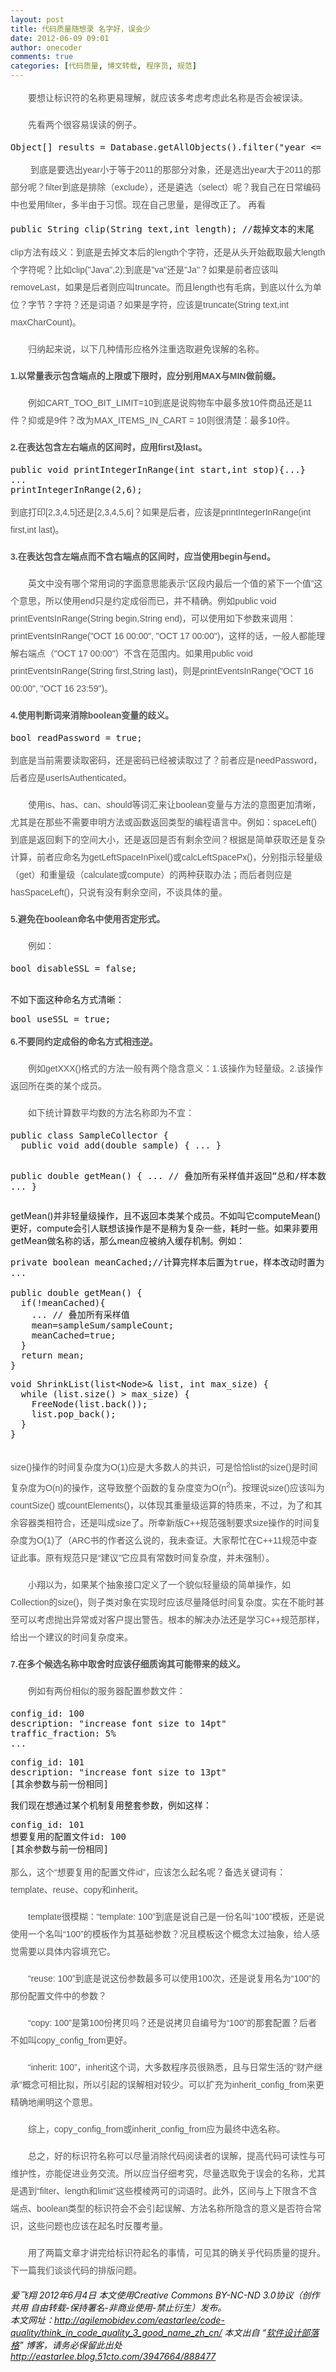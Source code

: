 ```yaml
---
layout: post
title: 代码质量随想录 名字好，误会少
date: 2012-06-09 09:01
author: onecoder
comments: true
categories: [代码质量, 博文转载, 程序员, 规范]
---
```

<p 0px="" arial="" style="margin: 0px; padding: 0px 0px 15px; color: rgb(85, 85, 85); line-height: 28px; font-family: 宋体, &quot;Arial Narrow&quot;, arial, serif; font-size: 14px;">
	　　要想让标识符的名称更易理解，就应该多考虑考虑此名称是否会被误读。</p>
<span style="color: rgb(85, 85, 85); line-height: 28px; font-family: 宋体, &quot;Arial Narrow&quot;, arial, serif; font-size: 14px;">　　先看两个很容易误读的例子。</span>&nbsp;
<pre class="brush:java;first-line:1;pad-line-numbers:true;highlight:null;collapse:false;">
Object[] results = Database.getAllObjects().filter(&quot;year &lt;= 2011&quot;); 
</pre>
<div>
	&nbsp;　　<span style="color: rgb(85, 85, 85); line-height: 28px; font-family: 宋体, &quot;Arial Narrow&quot;, arial, serif; font-size: 14px;">到底是要选出year小于等于2011的那部分对象，还是选出year大于2011的那部分呢？filter到底是排除（exclude），还是遴选（select）呢？我自己在日常编码中也爱用filter，多半由于习惯。现在自己思量，是得改正了。 再看</span></div>
<div>
	<pre class="brush:java;first-line:1;pad-line-numbers:true;highlight:null;collapse:false;">
public String clip(String text,int length); //裁掉文本的末尾&nbsp;</pre>
</div>
<p style="margin: 0px; padding: 0px 0px 15px; color: rgb(85, 85, 85); line-height: 28px; font-family: 宋体, &quot;Arial Narrow&quot;, arial, serif; font-size: 14px;">
	clip方法有歧义：到底是去掉文本后的length个字符，还是从头开始截取最大length个字符呢？比如clip(&quot;Java&quot;,2);到底是&quot;va&quot;还是&quot;Ja&quot;？如果是前者应该叫removeLast，如果是后者则应叫truncate。而且length也有毛病，到底以什么为单位？字节？字符？还是词语？如果是字符，应该是truncate(String text,int maxCharCount)。</p>
<p style="margin: 0px; padding: 0px 0px 15px; color: rgb(85, 85, 85); line-height: 28px; font-family: 宋体, &quot;Arial Narrow&quot;, arial, serif; font-size: 14px;">
	　　归纳起来说，以下几种情形应格外注重选取避免误解的名称。</p>
<p style="margin: 0px; padding: 0px 0px 15px; color: rgb(85, 85, 85); line-height: 28px; font-family: 宋体, &quot;Arial Narrow&quot;, arial, serif; font-size: 14px;">
	<strong style="margin: 0px; padding: 0px;">1.以常量表示包含端点的上限或下限时，应分别用MAX与MIN做前缀。</strong></p>
<p style="margin: 0px; padding: 0px 0px 15px; color: rgb(85, 85, 85); line-height: 28px; font-family: 宋体, &quot;Arial Narrow&quot;, arial, serif; font-size: 14px;">
	　　例如CART_TOO_BIT_LIMIT=10到底是说购物车中最多放10件商品还是11件？抑或是9件？改为MAX_ITEMS_IN_CART = 10则很清楚：最多10件。</p>
<strong style="margin: 0px; padding: 0px; color: rgb(85, 85, 85); line-height: 28px; font-family: 宋体, &quot;Arial Narrow&quot;, arial, serif; font-size: 14px;">2.在表达包含左右端点的区间时，应用first及last。</strong><br />
<pre class="brush:java;first-line:1;pad-line-numbers:true;highlight:null;collapse:false;">
public void printIntegerInRange(int start,int stop){...} 
... &nbsp;
printIntegerInRange(2,6);&nbsp;</pre>
<p style="margin: 0px; padding: 0px 0px 15px; color: rgb(85, 85, 85); line-height: 28px; font-family: 宋体, &quot;Arial Narrow&quot;, arial, serif; font-size: 14px;">
	到底打印[2,3,4,5]还是[2,3,4,5,6]？如果是后者，应该是printIntegerInRange(int first,int last)。</p>
<p style="margin: 0px; padding: 0px 0px 15px; color: rgb(85, 85, 85); line-height: 28px; font-family: 宋体, &quot;Arial Narrow&quot;, arial, serif; font-size: 14px;">
	<strong style="margin: 0px; padding: 0px;">3.在表达包含左端点而不含右端点的区间时，应当使用begin与end。</strong></p>
<p style="margin: 0px; padding: 0px 0px 15px; color: rgb(85, 85, 85); line-height: 28px; font-family: 宋体, &quot;Arial Narrow&quot;, arial, serif; font-size: 14px;">
	　　英文中没有哪个常用词的字面意思能表示&ldquo;区段内最后一个值的紧下一个值&rdquo;这个意思，所以使用end只是约定成俗而已，并不精确。例如public void printEventsInRange(String begin,String end)，可以使用如下参数来调用：printEventsInRange(&quot;OCT 16 00:00&quot;, &quot;OCT 17 00:00&quot;)，这样的话，一般人都能理解右端点（&quot;OCT 17 00:00&quot;）不含在范围内。如果用public void printEventsInRange(String first,String last)，则是printEventsInRange(&quot;OCT 16 00:00&quot;, &quot;OCT 16 23:59&quot;)。</p>
<strong style="margin: 0px; padding: 0px; color: rgb(85, 85, 85); line-height: 28px; font-family: 宋体, &quot;Arial Narrow&quot;, arial, serif; font-size: 14px;">4.使用判断词来消除boolean变量的歧义。</strong><br />
<pre class="brush:java;first-line:1;pad-line-numbers:true;highlight:null;collapse:false;">
bool readPassword = true;&nbsp;</pre>
<p style="margin: 0px; padding: 0px 0px 15px; color: rgb(85, 85, 85); line-height: 28px; font-family: 宋体, &quot;Arial Narrow&quot;, arial, serif; font-size: 14px;">
	到底是当前需要读取密码，还是密码已经被读取过了？前者应是needPassword，后者应是userIsAuthenticated。</p>
<p style="margin: 0px; padding: 0px 0px 15px; color: rgb(85, 85, 85); line-height: 28px; font-family: 宋体, &quot;Arial Narrow&quot;, arial, serif; font-size: 14px;">
	　　使用is、has、can、should等词汇来让boolean变量与方法的意图更加清晰，尤其是在那些不需要申明方法或函数返回类型的编程语言中。例如：spaceLeft()到底是返回剩下的空间大小，还是返回是否有剩余空间？根据是简单获取还是复杂计算，前者应命名为getLeftSpaceInPixel()或calcLeftSpacePx()，分别指示轻量级（get）和重量级（calculate或compute）的两种获取办法；而后者则应是hasSpaceLeft()，只说有没有剩余空间，不谈具体的量。</p>
<p style="margin: 0px; padding: 0px 0px 15px; color: rgb(85, 85, 85); line-height: 28px; font-family: 宋体, &quot;Arial Narrow&quot;, arial, serif; font-size: 14px;">
	<strong style="margin: 0px; padding: 0px;">5.避免在boolean命名中使用否定形式。</strong></p>
<span style="color: rgb(85, 85, 85); line-height: 28px; font-family: 宋体, &quot;Arial Narrow&quot;, arial, serif; font-size: 14px;">　　例如：</span><br />
<pre class="brush:java;first-line:1;pad-line-numbers:true;highlight:null;collapse:false;">
bool disableSSL = false; 
</pre>
<br />
不如下面这种命名方式清晰：<br />
<pre class="brush:java;first-line:1;pad-line-numbers:true;highlight:null;collapse:false;">
bool useSSL = true;&nbsp;</pre>
<p style="margin: 0px; padding: 0px 0px 15px; color: rgb(85, 85, 85); line-height: 28px; font-family: 宋体, &quot;Arial Narrow&quot;, arial, serif; font-size: 14px;">
	<strong style="margin: 0px; padding: 0px;">6.不要同约定成俗的命名方式相违逆。</strong></p>
<p style="margin: 0px; padding: 0px 0px 15px; color: rgb(85, 85, 85); line-height: 28px; font-family: 宋体, &quot;Arial Narrow&quot;, arial, serif; font-size: 14px;">
	　　例如getXXX()格式的方法一般有两个隐含意义：1.该操作为轻量级。2.该操作返回所在类的某个成员。</p>
<span style="color: rgb(85, 85, 85); line-height: 28px; font-family: 宋体, &quot;Arial Narrow&quot;, arial, serif; font-size: 14px;">　　如下统计算数平均数的方法名称即为不宜：</span><br />
<pre class="brush:java;first-line:1;pad-line-numbers:true;highlight:null;collapse:false;">
public class SampleCollector { 
  public void add(double sample) { ... } 
 
  public double getMean() { 
    ... // 叠加所有采样值并返回&ldquo;总和/样本数&rdquo; 
  } 
... 
} 
</pre>
getMean()并非轻量级操作，且不返回本类某个成员。不如叫它computeMean()更好，compute会引人联想该操作是不是稍为复杂一些，耗时一些。如果非要用getMean做名称的话，那么mean应被纳入缓存机制。例如：<br />
<node>
<pre class="brush:java;first-line:1;pad-line-numbers:true;highlight:null;collapse:false;">
private boolean meanCached;//计算完样本后置为true，样本改动时置为false 
... 
 
public double getMean() { 
  if(!meanCached){ 
    ... // 叠加所有采样值 
    mean=sampleSum/sampleCount; 
    meanCached=true; 
  } 
  return mean; 
} 
</pre>
<pre class="brush:java;first-line:1;pad-line-numbers:true;highlight:null;collapse:false;">
void ShrinkList(list&lt;Node&gt;&amp; list, int max_size) { 
  while (list.size() &gt; max_size) { 
    FreeNode(list.back()); 
    list.pop_back(); 
  } 
} 
</pre>
<br />
<p style="margin: 0px; padding: 0px 0px 15px; color: rgb(85, 85, 85); line-height: 28px; font-family: 宋体, &quot;Arial Narrow&quot;, arial, serif; font-size: 14px; ">
	size()操作的时间复杂度为O(1)应是大多数人的共识，可是恰恰list的size()是时间复杂度为O(n)的操作，这导致整个函数的复杂度变为O(n<sup style="margin: 0px; padding: 0px;">2</sup>)。按理说size()应该叫为countSize() 或countElements()，以体现其重量级运算的特质来，不过，为了和其余容器类相符合，还是叫成size了。所幸新版C++规范强制要求size操作的时间复杂度为O(1)了（ARC书的作者这么说的，我未查证。大家帮忙在C++11规范中查证此事。原有规范只是&ldquo;建议&rdquo;它应具有常数时间复杂度，并未强制）。</p>
<p style="margin: 0px; padding: 0px 0px 15px; color: rgb(85, 85, 85); line-height: 28px; font-family: 宋体, &quot;Arial Narrow&quot;, arial, serif; font-size: 14px;">
	　　小翔以为，如果某个抽象接口定义了一个貌似轻量级的简单操作，如Collection的size()，则子类对象在实现时应该尽量降低时间复杂度。实在不能时甚至可以考虑抛出异常或对客户提出警告。根本的解决办法还是学习C++规范那样，给出一个建议的时间复杂度来。</p>
<p style="margin: 0px; padding: 0px 0px 15px; color: rgb(85, 85, 85); line-height: 28px; font-family: 宋体, &quot;Arial Narrow&quot;, arial, serif; font-size: 14px;">
	<strong style="margin: 0px; padding: 0px;">7.在多个候选名称中取舍时应该仔细质询其可能带来的歧义。</strong></p>
<span style="color: rgb(85, 85, 85); line-height: 28px; font-family: 宋体, &quot;Arial Narrow&quot;, arial, serif; font-size: 14px;">　　例如有两份相似的服务器配置参数文件：</span><br />
<pre class="brush:xml;first-line:1;pad-line-numbers:true;highlight:null;collapse:false;">
config_id: 100 
description: &quot;increase font size to 14pt&quot; 
traffic_fraction: 5% 
... 
</pre>
<pre class="brush:java;first-line:1;pad-line-numbers:true;highlight:null;collapse:false;">
config_id: 101 
description: &quot;increase font size to 13pt&quot; 
[其余参数与前一份相同] 
</pre>
我们现在想通过某个机制复用整套参数，例如这样：<br />
<pre class="brush:java;first-line:1;pad-line-numbers:true;highlight:null;collapse:false;">
config_id: 101 
想要复用的配置文件id: 100 
[其余参数与前一份相同] &nbsp;</pre>
<p style="margin: 0px; padding: 0px 0px 15px; color: rgb(85, 85, 85); line-height: 28px; font-family: 宋体, &quot;Arial Narrow&quot;, arial, serif; font-size: 14px;">
	那么，这个&ldquo;想要复用的配置文件id&rdquo;，应该怎么起名呢？备选关键词有：template、reuse、copy和inherit。</p>
<p style="margin: 0px; padding: 0px 0px 15px; color: rgb(85, 85, 85); line-height: 28px; font-family: 宋体, &quot;Arial Narrow&quot;, arial, serif; font-size: 14px;">
	　　template很模糊：&ldquo;template: 100&rdquo;到底是说自己是一份名叫&ldquo;100&rdquo;模板，还是说使用一个名叫&ldquo;100&rdquo;的模板作为其基础参数？况且模板这个概念太过抽象，给人感觉需要以具体内容填充它。</p>
<p style="margin: 0px; padding: 0px 0px 15px; color: rgb(85, 85, 85); line-height: 28px; font-family: 宋体, &quot;Arial Narrow&quot;, arial, serif; font-size: 14px;">
	　　&ldquo;reuse: 100&rdquo;到底是说这份参数最多可以使用100次，还是说复用名为&ldquo;100&rdquo;的那份配置文件中的参数？</p>
<p style="margin: 0px; padding: 0px 0px 15px; color: rgb(85, 85, 85); line-height: 28px; font-family: 宋体, &quot;Arial Narrow&quot;, arial, serif; font-size: 14px;">
	　　&ldquo;copy: 100&rdquo;是第100份拷贝吗？还是说拷贝自编号为&ldquo;100&rdquo;的那套配置？后者不如叫copy_config_from更好。</p>
<p style="margin: 0px; padding: 0px 0px 15px; color: rgb(85, 85, 85); line-height: 28px; font-family: 宋体, &quot;Arial Narrow&quot;, arial, serif; font-size: 14px;">
	　　&ldquo;inherit: 100&rdquo;，inherit这个词，大多数程序员很熟悉，且与日常生活的&ldquo;财产继承&rdquo;概念可相比拟，所以引起的误解相对较少。可以扩充为inherit_config_from来更精确地阐明这个意思。</p>
<p style="margin: 0px; padding: 0px 0px 15px; color: rgb(85, 85, 85); line-height: 28px; font-family: 宋体, &quot;Arial Narrow&quot;, arial, serif; font-size: 14px;">
	　　综上，copy_config_from或inherit_config_from应为最终中选名称。</p>
<p style="margin: 0px; padding: 0px 0px 15px; color: rgb(85, 85, 85); line-height: 28px; font-family: 宋体, &quot;Arial Narrow&quot;, arial, serif; font-size: 14px;">
	　　总之，好的标识符名称可以尽量消除代码阅读者的误解，提高代码可读性与可维护性，亦能促进业务交流。所以应当仔细考究，尽量选取免于误会的名称，尤其是遇到&ldquo;filter、length和limit&rdquo;这些模棱两可的词语时。此外，区间与上下限含不含端点、boolean类型的标识符会不会引起误解、方法名称所隐含的意义是否符合常识，这些问题也应该在起名时反覆考量。</p>
<p style="margin: 0px; padding: 0px 0px 15px; color: rgb(85, 85, 85); line-height: 28px; font-family: 宋体, &quot;Arial Narrow&quot;, arial, serif; font-size: 14px;">
	　　用了两篇文章才讲完给标识符起名的事情，可见其的确关乎代码质量的提升。下一篇我们谈谈代码的排版问题。</p>
<cite>爱飞翔 2012年6月4日</cite> <cite>本文使用Creative Commons BY-NC-ND 3.0协议（创作共用 自由转载-保持署名-非商业使用-禁止衍生）发布。</cite><br />
<cite>本文网址：<a href="http://agilemobidev.net/eastarlee/code-quality/think_in_code_quality_3_good_name_zh_cn/">http://agilemobidev.com/eastarlee/code-quality/think_in_code_quality_3_good_name_zh_cn/</a></cite> <cite>本文出自 &ldquo;<a href="http://eastarlee.blog.51cto.com/">软件设计部落格</a>&rdquo; 博客，请务必保留此出处<a href="http://eastarlee.blog.51cto.com/3947664/888477">http://eastarlee.blog.51cto.com/3947664/888477</a></cite></node>

